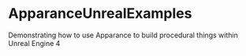 # ApparanceUnrealExamples
Demonstrating how to use Apparance to build procedural things within Unreal Engine 4
